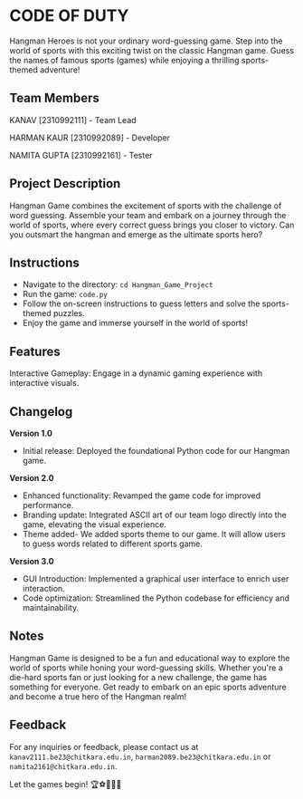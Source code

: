 # CODE OF DUTY

Hangman Heroes is not your ordinary word-guessing game. Step into the world of sports with this exciting twist on the classic Hangman game. Guess the names of famous sports (games) while enjoying a thrilling sports-themed adventure!

## Team Members 
KANAV [2310992111] - Team Lead

HARMAN KAUR [2310992089] - Developer

NAMITA GUPTA [2310992161] - Tester

## Project Description

Hangman Game combines the excitement of sports with the challenge of word guessing. Assemble your team and embark on a journey through the world of sports, where every correct guess brings you closer to victory. Can you outsmart the hangman and emerge as the ultimate sports hero?

## Instructions
- Navigate to the directory: `cd Hangman_Game_Project`
- Run the game: `code.py`
- Follow the on-screen instructions to guess letters and solve the sports-themed puzzles.
- Enjoy the game and immerse yourself in the world of sports!

## Features
Interactive Gameplay: Engage in a dynamic gaming experience with interactive visuals.

## Changelog

**Version 1.0**
- Initial release: Deployed the foundational Python code for our Hangman game.

**Version 2.0**
- Enhanced functionality: Revamped the game code for improved performance.
- Branding update: Integrated ASCII art of our team logo directly into the game, elevating the visual experience.
- Theme added- We added sports theme to our game. It will allow users to guess words related to different sports game.

**Version 3.0**
- GUI Introduction: Implemented a graphical user interface to enrich user interaction.
- Code optimization: Streamlined the Python codebase for efficiency and maintainability.


## Notes
Hangman Game is designed to be a fun and educational way to explore the world of sports while honing your word-guessing skills. Whether you're a die-hard sports fan or just looking for a new challenge, the game has something for everyone. Get ready to embark on an epic sports adventure and become a true hero of the Hangman realm!

## Feedback
For any inquiries or feedback, please contact us at `kanav2111.be23@chitkara.edu.in`, `harman2089.be23@chitkara.edu.in` or `namita2161@chitkara.edu.in`.

Let the games begin! 🏆⚽️🏀🏈🎾
